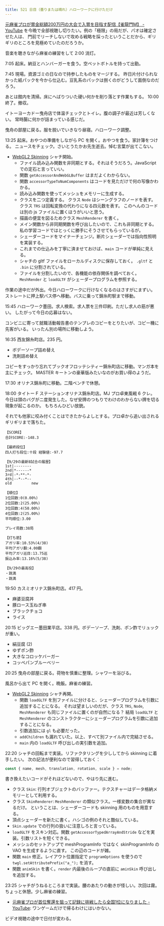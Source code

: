 ```yaml
---
title: 521 日目（曇りまたは晴れ）ハローワークに行けただけ
---
```


[元麻雀プロが賞金総額200万円の大会で入賞を目指す配信【雀龍門M】 - YouTube](https://www.youtube.com/watch?v=wE2gyR4nFwY)
を今晩で全部視聴し切りたい。例の「極限」の局だが、パオは確定させた人は、
門前でリーチしないで攻める戦略を採ったということだから、ギリギリのところを見極めていたのだろうか。

音楽を聴きながら麻雀の練習をして 2:00 消灯。

7:05 起床。納豆とハンバーガーを食う。空ペットボトルを持って出勤。

7:45 現場。資源ゴミの日なので持参したものをマージする。
昨日片付けられなかった紙パックを今から仕込む。豆乳系のパックは捌くのがどうして面倒なのだろう。

あとは館内を清掃。床にへばりついた硬い何かを削り落とす作業もする。
10:00 終了。撤収。

イトーヨーカドー曳舟店で体温チェックとトイレ。腹の調子が最近は芳しくない。
常時腸に何かが詰まっている感じだ。

曳舟の部屋に戻る。服を脱いでいきなり昼寝。ハローワーク調整。

13:25 起床。おやつの準備をしながら PC を開く。おやつを食う。家計簿をつける。
ニュースをチェック。さいとうたかお先生逝去。悼む言葉が出てこない。

* [WebGL2 Skinning](https://webgl2fundamentals.org/webgl/lessons/webgl-skinning.html) シャチ開始。
  * ファイル読み込み関数を非同期とする。それはそうだろう。JavaScript での定石と言っていい。
  * 関数 `getAccessorAndWebGLBuffer` はまだよくわからない。
  * 関数 `accessorTypeToNumComponents` はコードを見ただけで何の写像かわかる。
  * 読み込み関数を使ってメッシュをメモリーに生成する。
  * クラスを二つ定義する。
    クラス `Node` はシーングラフのノードを表す。
    クラス `TRS` は回転変換の代わりになる四元数を表す。
    このへんのコードは別の js ファイルに置くほうがいいと思う。
  * 描画の便宜を図るためクラス `MeshRenderer` を書く。
  * メイン関数から非同期関数を呼び出したいので、これも非同期とする。
    私の学習コードではとっくに勝手にそうさせてもらっているが。
  * シェーダーコードをマイナーチェンジ。断片シェーダーでは指向性照明を実装する。
  * これまでの仕込みを丁寧に済ませておけば、`main` コードが単純に見える。
  * シャチの gltf ファイルをローカルディスクに保存しておく。
    `.gltf` と `.bin` に分割されている。
  * ファイルを分割したいので、各機能の依存関係を調べておく。
    `MeshRender` と `loadGLTF` がシェーダープログラムを参照する。

作業の途中だが外出。今日ハローワークに行けなくなるのはさすがにまずい。
ストレートに押上駅バス停へ移動。バスに乗って錦糸町駅まで移動。

15:45 ハローワーク墨田。求人検索。求人票を三件印刷。ただし求人の筋が悪い。
したがって今日の応募はない。

コンビニに寄って就職活動報告書のテンプレのコピーをとりたいが、コピー機に先客がいる。
いったん別の場所に移動しよう。

16:35 西友錦糸町店。235 円。

* ボデーソープ詰め替え
* 洗剤詰め替え

コピーをすっかり忘れてブックオフロッテシティー錦糸町店に移動。マンガ本を主にチェック。
MASTER キートンの豪華版みたいなのがお買い得のようだ。

17:30 オリナス錦糸町に移動。二階ベンチで休憩。

18:00 タイトー F ステーションオリナス錦糸町店。MJ プロ卓東風戦 6 クレ。
今日は頭のバグがニ度発生した。なぜ安牌のつもりでわけのわからない牌を切る現象が起こるのか。
もちろんひどい放銃。

それでも他家に咬み付くことはできたからよしとする。プロ卓から追い出されるギリギリまで落ちた。

```text
【SCORE】
合計SCORE:-148.3

【最終段位】
四人打ち段位:十段 経験値:-97.7

【9/29の最新8試合の履歴】
1st|--------
2nd|*------*
3rd|-*-**-*-
4th|--*--*--
old         new

【順位】
1位回数:0(0.00%)
2位回数:2(25.00%)
3位回数:4(50.00%)
4位回数:2(25.00%)
平均順位:3.00

プレイ局数:38局

【打ち筋】
アガリ率:10.53%(4/38)
平均アガリ翻:4.00翻
平均アガリ巡目:13.75巡
振込み率:13.16%(5/38)

【9/29の最高役】
・跳満
・跳満
```

19:50 カスミオリナス錦糸町店。417 円。

* 麻婆豆腐丼
* 豚ロース玉ねぎ串
* ブラックチョコ
* ライス

20:15 ビッグエー墨田業平店。338 円。ボデーソープ、洗剤、ポン酢でリュックが重い。

* 絹豆腐 (2)
* ゆずポン酢
* 大きなコロッケバーガー
* コッペパンブルーベリー

20:25 曳舟の部屋に戻る。荷物を慎重に整理。シャワーを浴びる。

風呂から出て PC を開く。晩飯。麻雀の練習。

* [WebGL2 Skinning](https://webgl2fundamentals.org/webgl/lessons/webgl-skinning.html) シャチ再開。
  * 関数 `loadGLTF` を別ファイルに分けると、シェーダープログラムを引数に追加することになる。
    それは望ましいのだが、クラス `TRS`, `Node`, `MeshRenderer` も同じファイルに置くのが自然になる？
    結局 `loadGLTF` と `MeshRenderer` のコンストラクターにシェーダープログラムを引数に追加することになる。
  * 引数追加には `gl` も必要だった。
  * `addChildren` も漏れていた。以上、すべて別ファイル内で完結させる。
  * `main` 内の `loadGLTF` 呼び出しの実引数を追加。

22:20 シャチの回転まで実装。リファクタリングを少ししてから skinning に着手したい。
次の記法が便利なので習得しておく：

```javascript
const { name, mesh, translation, rotation, scale } = node;
```

書き換えたいコードがそれほどないので、やはり先に進む。

* クラス `Skin`: 行列オブジェクトのバッファー。テクスチャーはデータ格納メモリーとして利用する。
* クラス `SkinRenderer`: `MeshRenderer` の類似クラス。一様変数の集合が異なるだけ。
  ということは、シェーダーコードも skinning 用のものを用意する。
* 頂点シェーダーを新たに書く。ハシゴの例のそれと酷似している。
* `Skin.update` での行列の扱いに注意しろと言っている。
* `loadGLTF` をスキン対応。関数 `getAccessorTypedArrayAndStride` などを実装。引数リストを短くできる。
* メッシュのセットアップで meshProgramInfo ではなく skinProgramInfo の VAO を生成するように直す。
  この辺のコードが雑。
* 関数 `main` 修正。レイアウト位置指定で `programOptions` を使うので `twgl.setAttributePrefix("a_");` を消す。
* 関数 `animSkin` を書く。`render` 内最後のループの直前に `aminSkin` 呼び出しを追加する。

23:25 シャチがうねるところまで実装。腰のあたりの動きが怪しい。次回は霧。
ちょっと休憩。少し麻雀の練習。

* [元麻雀プロが首位奪還を狙って記録に挑戦したら全国1位になりました - YouTube](https://www.youtube.com/watch?v=cFJ4_91iUOU):
  ワンゲームだけで帰るわけにはいかない。

ビデオ視聴の途中で日付が変わる。

